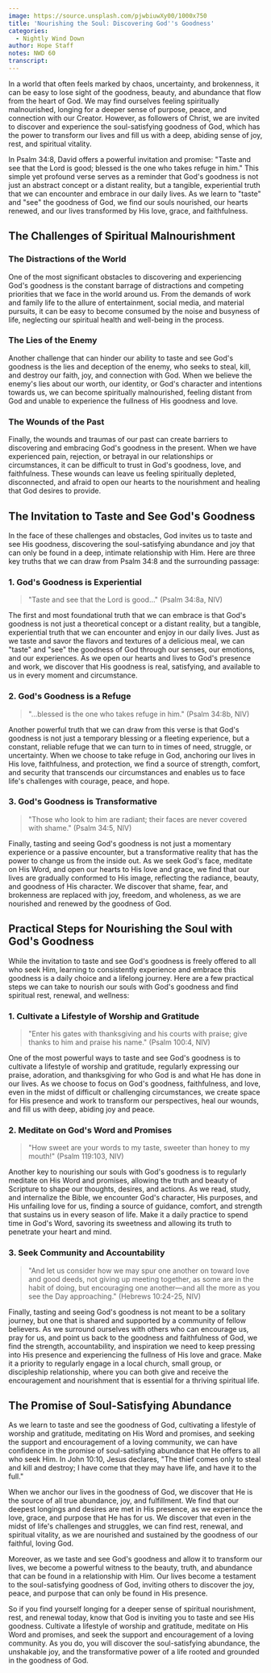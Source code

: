 ```yaml
---
image: https://source.unsplash.com/pjwbiuwXy00/1000x750
title: 'Nourishing the Soul: Discovering God''s Goodness'
categories:
  - Nightly Wind Down
author: Hope Staff
notes: NWD 60
transcript:
---
```

In a world that often feels marked by chaos, uncertainty, and brokenness, it can be easy to lose sight of the goodness, beauty, and abundance that flow from the heart of God. We may find ourselves feeling spiritually malnourished, longing for a deeper sense of purpose, peace, and connection with our Creator. However, as followers of Christ, we are invited to discover and experience the soul-satisfying goodness of God, which has the power to transform our lives and fill us with a deep, abiding sense of joy, rest, and spiritual vitality.

In Psalm 34:8, David offers a powerful invitation and promise: "Taste and see that the Lord is good; blessed is the one who takes refuge in him." This simple yet profound verse serves as a reminder that God's goodness is not just an abstract concept or a distant reality, but a tangible, experiential truth that we can encounter and embrace in our daily lives. As we learn to "taste" and "see" the goodness of God, we find our souls nourished, our hearts renewed, and our lives transformed by His love, grace, and faithfulness.

## The Challenges of Spiritual Malnourishment

### The Distractions of the World

One of the most significant obstacles to discovering and experiencing God's goodness is the constant barrage of distractions and competing priorities that we face in the world around us. From the demands of work and family life to the allure of entertainment, social media, and material pursuits, it can be easy to become consumed by the noise and busyness of life, neglecting our spiritual health and well-being in the process.

### The Lies of the Enemy

Another challenge that can hinder our ability to taste and see God's goodness is the lies and deception of the enemy, who seeks to steal, kill, and destroy our faith, joy, and connection with God. When we believe the enemy's lies about our worth, our identity, or God's character and intentions towards us, we can become spiritually malnourished, feeling distant from God and unable to experience the fullness of His goodness and love.

### The Wounds of the Past

Finally, the wounds and traumas of our past can create barriers to discovering and embracing God's goodness in the present. When we have experienced pain, rejection, or betrayal in our relationships or circumstances, it can be difficult to trust in God's goodness, love, and faithfulness. These wounds can leave us feeling spiritually depleted, disconnected, and afraid to open our hearts to the nourishment and healing that God desires to provide.

## The Invitation to Taste and See God's Goodness

In the face of these challenges and obstacles, God invites us to taste and see His goodness, discovering the soul-satisfying abundance and joy that can only be found in a deep, intimate relationship with Him. Here are three key truths that we can draw from Psalm 34:8 and the surrounding passage:

### 1\. God's Goodness is Experiential

> "Taste and see that the Lord is good..." (Psalm 34:8a, NIV)

The first and most foundational truth that we can embrace is that God's goodness is not just a theoretical concept or a distant reality, but a tangible, experiential truth that we can encounter and enjoy in our daily lives. Just as we taste and savor the flavors and textures of a delicious meal, we can "taste" and "see" the goodness of God through our senses, our emotions, and our experiences. As we open our hearts and lives to God's presence and work, we discover that His goodness is real, satisfying, and available to us in every moment and circumstance.

### 2\. God's Goodness is a Refuge

> "...blessed is the one who takes refuge in him." (Psalm 34:8b, NIV)

Another powerful truth that we can draw from this verse is that God's goodness is not just a temporary blessing or a fleeting experience, but a constant, reliable refuge that we can turn to in times of need, struggle, or uncertainty. When we choose to take refuge in God, anchoring our lives in His love, faithfulness, and protection, we find a source of strength, comfort, and security that transcends our circumstances and enables us to face life's challenges with courage, peace, and hope.

### 3\. God's Goodness is Transformative

> "Those who look to him are radiant; their faces are never covered with shame." (Psalm 34:5, NIV)

Finally, tasting and seeing God's goodness is not just a momentary experience or a passive encounter, but a transformative reality that has the power to change us from the inside out. As we seek God's face, meditate on His Word, and open our hearts to His love and grace, we find that our lives are gradually conformed to His image, reflecting the radiance, beauty, and goodness of His character. We discover that shame, fear, and brokenness are replaced with joy, freedom, and wholeness, as we are nourished and renewed by the goodness of God.

## Practical Steps for Nourishing the Soul with God's Goodness

While the invitation to taste and see God's goodness is freely offered to all who seek Him, learning to consistently experience and embrace this goodness is a daily choice and a lifelong journey. Here are a few practical steps we can take to nourish our souls with God's goodness and find spiritual rest, renewal, and wellness:

### 1\. Cultivate a Lifestyle of Worship and Gratitude

> "Enter his gates with thanksgiving and his courts with praise; give thanks to him and praise his name." (Psalm 100:4, NIV)

One of the most powerful ways to taste and see God's goodness is to cultivate a lifestyle of worship and gratitude, regularly expressing our praise, adoration, and thanksgiving for who God is and what He has done in our lives. As we choose to focus on God's goodness, faithfulness, and love, even in the midst of difficult or challenging circumstances, we create space for His presence and work to transform our perspectives, heal our wounds, and fill us with deep, abiding joy and peace.

### 2\. Meditate on God's Word and Promises

> "How sweet are your words to my taste, sweeter than honey to my mouth!" (Psalm 119:103, NIV)

Another key to nourishing our souls with God's goodness is to regularly meditate on His Word and promises, allowing the truth and beauty of Scripture to shape our thoughts, desires, and actions. As we read, study, and internalize the Bible, we encounter God's character, His purposes, and His unfailing love for us, finding a source of guidance, comfort, and strength that sustains us in every season of life. Make it a daily practice to spend time in God's Word, savoring its sweetness and allowing its truth to penetrate your heart and mind.

### 3\. Seek Community and Accountability

> "And let us consider how we may spur one another on toward love and good deeds, not giving up meeting together, as some are in the habit of doing, but encouraging one another—and all the more as you see the Day approaching." (Hebrews 10:24-25, NIV)

Finally, tasting and seeing God's goodness is not meant to be a solitary journey, but one that is shared and supported by a community of fellow believers. As we surround ourselves with others who can encourage us, pray for us, and point us back to the goodness and faithfulness of God, we find the strength, accountability, and inspiration we need to keep pressing into His presence and experiencing the fullness of His love and grace. Make it a priority to regularly engage in a local church, small group, or discipleship relationship, where you can both give and receive the encouragement and nourishment that is essential for a thriving spiritual life.

## The Promise of Soul-Satisfying Abundance

As we learn to taste and see the goodness of God, cultivating a lifestyle of worship and gratitude, meditating on His Word and promises, and seeking the support and encouragement of a loving community, we can have confidence in the promise of soul-satisfying abundance that He offers to all who seek Him. In John 10:10, Jesus declares, "The thief comes only to steal and kill and destroy; I have come that they may have life, and have it to the full."

When we anchor our lives in the goodness of God, we discover that He is the source of all true abundance, joy, and fulfillment. We find that our deepest longings and desires are met in His presence, as we experience the love, grace, and purpose that He has for us. We discover that even in the midst of life's challenges and struggles, we can find rest, renewal, and spiritual vitality, as we are nourished and sustained by the goodness of our faithful, loving God.

Moreover, as we taste and see God's goodness and allow it to transform our lives, we become a powerful witness to the beauty, truth, and abundance that can be found in a relationship with Him. Our lives become a testament to the soul-satisfying goodness of God, inviting others to discover the joy, peace, and purpose that can only be found in His presence.

So if you find yourself longing for a deeper sense of spiritual nourishment, rest, and renewal today, know that God is inviting you to taste and see His goodness. Cultivate a lifestyle of worship and gratitude, meditate on His Word and promises, and seek the support and encouragement of a loving community. As you do, you will discover the soul-satisfying abundance, the unshakable joy, and the transformative power of a life rooted and grounded in the goodness of God.